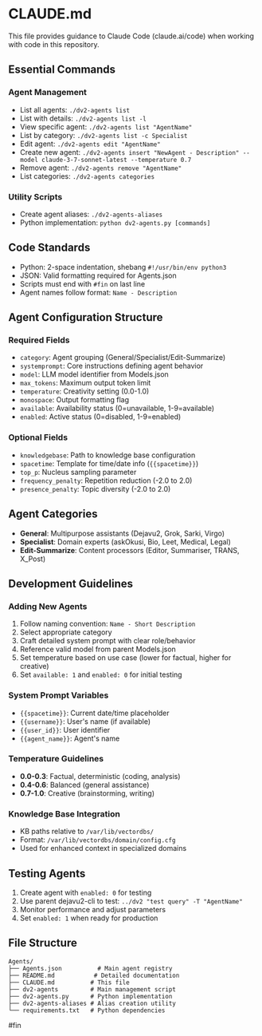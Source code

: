 # CLAUDE.md

This file provides guidance to Claude Code (claude.ai/code) when working with code in this repository.

## Essential Commands

### Agent Management
- List all agents: `./dv2-agents list`
- List with details: `./dv2-agents list -l`
- View specific agent: `./dv2-agents list "AgentName"`
- List by category: `./dv2-agents list -c Specialist`
- Edit agent: `./dv2-agents edit "AgentName"`
- Create new agent: `./dv2-agents insert "NewAgent - Description" --model claude-3-7-sonnet-latest --temperature 0.7`
- Remove agent: `./dv2-agents remove "AgentName"`
- List categories: `./dv2-agents categories`

### Utility Scripts
- Create agent aliases: `./dv2-agents-aliases`
- Python implementation: `python dv2-agents.py [commands]`

## Code Standards
- Python: 2-space indentation, shebang `#!/usr/bin/env python3`
- JSON: Valid formatting required for Agents.json
- Scripts must end with `#fin` on last line
- Agent names follow format: `Name - Description`

## Agent Configuration Structure

### Required Fields
- `category`: Agent grouping (General/Specialist/Edit-Summarize)
- `systemprompt`: Core instructions defining agent behavior
- `model`: LLM model identifier from Models.json
- `max_tokens`: Maximum output token limit
- `temperature`: Creativity setting (0.0-1.0)
- `monospace`: Output formatting flag
- `available`: Availability status (0=unavailable, 1-9=available)
- `enabled`: Active status (0=disabled, 1-9=enabled)

### Optional Fields
- `knowledgebase`: Path to knowledge base configuration
- `spacetime`: Template for time/date info (`{{spacetime}}`)
- `top_p`: Nucleus sampling parameter
- `frequency_penalty`: Repetition reduction (-2.0 to 2.0)
- `presence_penalty`: Topic diversity (-2.0 to 2.0)

## Agent Categories
- **General**: Multipurpose assistants (Dejavu2, Grok, Sarki, Virgo)
- **Specialist**: Domain experts (askOkusi, Bio, Leet, Medical, Legal)
- **Edit-Summarize**: Content processors (Editor, Summariser, TRANS, X_Post)

## Development Guidelines

### Adding New Agents
1. Follow naming convention: `Name - Short Description`
2. Select appropriate category
3. Craft detailed system prompt with clear role/behavior
4. Reference valid model from parent Models.json
5. Set temperature based on use case (lower for factual, higher for creative)
6. Set `available: 1` and `enabled: 0` for initial testing

### System Prompt Variables
- `{{spacetime}}`: Current date/time placeholder
- `{{username}}`: User's name (if available)
- `{{user_id}}`: User identifier
- `{{agent_name}}`: Agent's name

### Temperature Guidelines
- **0.0-0.3**: Factual, deterministic (coding, analysis)
- **0.4-0.6**: Balanced (general assistance)
- **0.7-1.0**: Creative (brainstorming, writing)

### Knowledge Base Integration
- KB paths relative to `/var/lib/vectordbs/`
- Format: `/var/lib/vectordbs/domain/config.cfg`
- Used for enhanced context in specialized domains

## Testing Agents
1. Create agent with `enabled: 0` for testing
2. Use parent dejavu2-cli to test: `../dv2 "test query" -T "AgentName"`
3. Monitor performance and adjust parameters
4. Set `enabled: 1` when ready for production

## File Structure
```
Agents/
├── Agents.json          # Main agent registry
├── README.md           # Detailed documentation
├── CLAUDE.md          # This file
├── dv2-agents         # Main management script
├── dv2-agents.py      # Python implementation
├── dv2-agents-aliases # Alias creation utility
└── requirements.txt   # Python dependencies
```

#fin